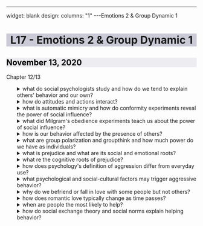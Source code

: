 ---
  widget: blank
design:
  columns: "1"
---Emotions 2 & Group Dynamic 1
  <h1 style="background-color: #9999b480; text-align: center;">L17 - Emotions 2 & Group Dynamic 1</h1>
  
  <h2 style="color: black; background-color: #dddde680;"><i class="far fa-calendar-alt"></i> November 13, 2020</h2>
  
  <h7><i class="fas fa-book"></i> Chapter 12/13</h7>
  
  
  
  
  <details ><summary>what do social psychologists study and how do we tend to explain others&#x27; behavior and our own?</summary><!ul id="c31b994e-5b99-4816-951d-68722f859049" class="block-color-orange_background toggle"><details ><summary>what is social psychology?</summary><div id="34f5839c-a02b-4ff4-902b-81ac2fd849db" class="">the scientific study of how we think about, influence, and relate to one another</div></details></ul><!ul id="eb004ba0-3e6f-4080-99be-e2193ed6545e" class="block-color-teal_background toggle"><details ><summary>what is attribution theory?</summary><div id="42f22b7e-78b1-4aef-b96a-bf65a75c4fae" class="">the theory that we can explain someone&#x27;s behavior by crediting either the situation or the person&#x27;s disposition; when we first meet someone, we recognize that person has certain biases in their traits and environment they&#x27;re in is controlling their behavior to a certain extent</div><!ul id="b489c4d1-e1fb-4c0e-95ee-73accd36c4f8" class="toggle"><details ><summary>what is fundamental attribution error?</summary><div id="396fd682-d714-41a0-bd3e-03245ea73843" class="">the tendency for observes, when analyzing others&#x27; behavior, to underestimate the impact of the situation and to overestimate the impact of personal disposition; these are stronger in individualistic societies</div></details></ul></details></ul></details></ul><!ul id="9645c4ab-21b1-4851-bf7f-29bf55dc2c2e" class="block-color-orange_background toggle"><details ><summary>how do attitudes and actions interact?</summary><!ul id="12f03fd6-c755-47d3-a1a8-312210447ab0" class="block-color-teal_background toggle"><details ><summary>what are attitudes?</summary><div id="ae6be86e-8801-404f-ab69-4bea89bd0ae5" class="">feelings, often influenced by our beliefs, that predispose us to respond in a particular way to objects, people, and events</div></details></ul><!ul id="61f7e03e-2e75-4796-becc-deaf85c7421f" class="block-color-orange_background toggle"><details ><summary>what do the two general forms of persuasion?</summary><!ul id="6bda61a6-2c1a-43b1-9f13-d762ad782907" class="block-color-teal_background toggle"><details ><summary>peripheral route persuasion?</summary><div id="f85d80e3-dfec-4084-ad60-231a2456d33d" class="">occurs when people are influenced by incidental cues, such as a speaker&#x27;s attractiveness</div></details></ul><!ul id="4510a954-eb2f-455b-827f-12e64ac29a05" class="toggle"><details ><summary>central route persuasion?</summary><div id="f0f44a3d-2452-4106-9d74-53764bad5db9" class="">occurs when interested people focus on the arguments and respond with favorable thoughts</div></details></ul></details></ul><!ul id="d30865b1-8109-49e8-a6e5-b0f0857b83c8" class="block-color-teal_background toggle"><details ><summary>what is the foot-in-the-door phenomenon?</summary><div id="75088ffe-e46a-439b-973f-27c5a6ed0e8f" class="">the tendency for people who first agreed to a small request to comply later with a larger request; we frequently adjust our attitudes to match our behvaior</div></details></ul><!ul id="cdde5bb2-8d8a-4a04-a0a2-a33a6ccbd89b" class="block-color-teal_background toggle"><details ><summary>what is a role and how does it affect attitudes?</summary><div id="ffd277f2-49d6-47e7-a418-74174dd71a21" class="">a set of expectations about a social position, defining how those in the position ought to behave; think Stanford Prison Experiment for this impact</div></details></ul><!ul id="7bdf2b67-adc6-4fa8-af9f-66fe2376f418" class="block-color-red_background toggle"><details ><summary>what is cognitive dissonance theory?</summary><div id="5f245e84-ca5a-4b28-8994-4062b5255a4a" class="">the theory that we act to reduce the discomfort we feel when two of our thoughts are inconsistent; when we become aware that our attitudes and our actions class, we can reduce the resulting dissonance by changing our attitudes</div></details></ul><!ul id="5ceac96b-122f-4714-949b-86122e5bc325" class="block-color-teal_background toggle"><details ><summary>how does the stanford prison experiment relate to attitude interactions?</summary><div id="0f2fcd25-e1ad-4a0f-86a2-d6e6bf16af57" class="">people will do evil when the situation provokes it because social situations are greater influences of behavior than traits; however, some people are more resistant than others</div></details></ul><!ul id="8c5c107d-3df4-438e-80af-2dc4a935ccc9" class="block-color-red_background toggle"><details ><summary>what mechanisms of social influence lead us to attitude and behavioral changes?</summary><!ul id="802dae3d-8821-46cd-aed7-c3b9ddce8072" class="block-color-red_background toggle"><details ><summary>our need to conform or belong is important to us</summary><div id="e39d7838-da07-4e79-89f0-34b9f4cda387" class="">mimicry is a way to facilitate empathy</div></details></ul><!ul id="bf22a719-0526-4f3e-8088-f9d7cf4ed305" class="block-color-red_background toggle"><details ><summary>empathetic suggestibility can have negative consequences</summary><div id="7113f25d-c863-4e18-a748-791fd0163af9" class="">copycat shootings or suicide coming in clusters</div></details></ul></details></ul></details></ul><!ul id="ff9cdccf-d0d6-4b33-a913-676972fc66c8" class="block-color-teal_background toggle"><details ><summary>what is automatic mimicry and how do conformity experiments reveal the power of social influence?</summary><!ul id="357d2c0a-825b-41b7-ac56-56ce294d8d1c" class="block-color-teal_background toggle"><details ><summary>what does automatic mimicry help us do?</summary><div id="e24bf203-0994-4319-80a1-a4a9bd247249" class="">empathize</div></details></ul><!ul id="c6f48a5c-dcf2-4234-a1e1-44995694a432" class="block-color-teal_background toggle"><details ><summary>what is conformity?</summary><div id="b6fa32b6-1ad7-46dc-8c2a-6d4eed40959a" class="">adjusting our behavior or thinking to coincide with a group standard</div></details></ul><!ul id="a0aa026e-ab62-4b70-90c0-cd3f8169173b" class="block-color-teal_background toggle"><details ><summary>what is normative social influence?</summary><div id="8b293683-6f77-45e8-8446-2b7f432b9c98" class="">influence resulting from a person&#x27;s desire to gain approval or avoid disapproval</div></details></ul><!ul id="b093ecd6-9cea-41e5-9393-2e36c34fee80" class="block-color-teal_background toggle"><details ><summary>what is informational social influence?</summary><div id="9f91b2c2-39c2-4aab-be6d-e57ca15c7f90" class="">influence resulting from one&#x27;s willingness to accept others&#x27; opinions about reality</div></details></ul><!ul id="606589e3-96a0-4519-9a1f-45962fed3d5c" class="block-color-teal_background toggle"><details ><summary>what are features that drive conformity?</summary><div id="03f837d9-8ed2-4aef-b0f7-e15a5bc5b1db" class="">feeling incompetent or insecure, the peer group has at least 3 people, the peer group is unanimous, feeling admiration for the group&#x27;s status, being scrutinized by others in the group, cultural respect for social standards, there is no prior commitment to a nonconforming stance</div></details></ul></details></ul><!ul id="e9251c8f-f29c-49b5-bd39-86de771dd791" class="block-color-teal_background toggle"><details ><summary>what did Milgram&#x27;s obedience experiments teach us about the power of social influence?</summary><!ul id="f92a52a0-4cb3-49cf-b303-176d71883194" class="block-color-teal_background toggle"><details ><summary>what did these experiments look like?</summary><div id="3e025564-2dd0-4000-92b0-b96bfd157368" class="">most participants obeyed an authority figures demand to inflict presumed painful, dangerous shocks on an innocent participant</div></details></ul><!ul id="4d1b8996-1a2d-4ab8-b6bd-4f15121cced1" class="block-color-teal_background toggle"><details ><summary>which situations have researchers found to be most likely to encourage obedience in participants?</summary><div id="aef3828b-5585-4e9d-bdba-a4f50b9585fc" class="">when the experimenter was nearby and was a legitimate authority figure, the victim was not nearby, and there were no models for defiance</div></details></ul><!ul id="6218d1dd-fb66-4c9c-a1ca-4a304c8ac564" class="block-color-teal_background toggle"><details ><summary>social conditioner that led to the greatest obedience?</summary><div id="20889321-cf02-45e2-b07d-cdf2ab8ac3d6" class="">the person giving the order was scrutinizing the teacher, they were a legitimate authority figure, the prestige of the authority figure was greater than the teachers, the learner was depersonalized</div></details></ul></details></ul><!ul id="2b3ede17-8f9a-48cb-a11f-87f7751a7efd" class="block-color-teal_background toggle"><details ><summary>how is our behavior affected by the presence of others?</summary><!ul id="7cb2d7bd-44a3-48a0-bf03-4cc56a0367e0" class="block-color-teal_background toggle"><details ><summary>what is social facilitation?</summary><div id="32076852-d203-4b3b-a77c-dac13ec53e16" class="">improved performance on simple or well-learned tasks in the presence of others</div></details></ul><!ul id="111029e0-bd65-4216-ab65-44b36712ed85" class="block-color-teal_background toggle"><details ><summary>what is social loafing?</summary><div id="673a6913-aeac-4c3b-8363-4ab3775791e9" class="">the tendency for people in a group to exert less effort when pooling their efforts toward attaining a common goal than when individually accountable</div></details></ul><!ul id="b58a24a7-d38a-4dd9-819e-44828b637c11" class="block-color-teal_background toggle"><details ><summary>what is deindividuation?</summary><div id="a1f4f6b4-5bb2-47d6-bfa9-05d87c25aaf7" class="">the loss of self-awareness and self-restraint occuring in group situations that foster arousal and anonymity</div></details></ul></details></ul><!ul id="c6ca85d5-e3da-40fa-848d-96c43d022d52" class="block-color-teal_background toggle"><details ><summary>what are group polarization and groupthink and how much power do we have as individuals?</summary><!ul id="a2079164-555a-4ae2-8fdb-bf5652279cea" class="block-color-teal_background toggle"><details ><summary>what is group polarization?</summary><div id="aaf59d11-5acc-432f-ba32-b09783994918" class="">the enhancement of a group&#x27;s prevailing inclinations through discussion within the group</div></details></ul><!ul id="ff315763-1364-405d-bcf5-9c12a5fc9584" class="block-color-teal_background toggle"><details ><summary>what is groupthink?</summary><div id="a2e40440-8c97-40e4-939b-6270a9f83115" class="">the mode of thinking that occurs when the desire for harmony in a decision-making group overrides a realistic appraisal of alternatives</div></details></ul></details></ul><!ul id="ecf80fd6-7487-42c0-8bfe-c169174df84f" class="block-color-teal_background toggle"><details ><summary>what is prejudice and what are its social and emotional roots?</summary><!ul id="bb718b11-a354-4e54-95b5-1a5d20d4f8fe" class="block-color-teal_background toggle"><details ><summary>what is prejudice?</summary><div id="5abca475-31dd-4c72-928c-cd4646150d8a" class="">an unjustifiable attitude toward a group and its members; generally involves stereotyped beliefs, negative feelings, and a predisposition to discriminatory action</div></details></ul><!ul id="848f9bb2-42d5-46bd-a271-323292b8f9a2" class="block-color-teal_background toggle"><details ><summary>what is a stereotype?</summary><div id="1a85593e-99c2-41f8-8703-c246eb4dad60" class="">a generalized belief about a group of people</div></details></ul><!ul id="9902a574-9039-451e-8845-4a7fd999e959" class="block-color-teal_background toggle"><details ><summary>what is discrimination?</summary><div id="51e7f23d-63ae-4aae-a1d9-fd8b4553cb22" class="">unjustifiable negative behavior toward a groups and its members</div></details></ul><!ul id="8eb9ab62-222f-4dce-8277-cf70b87f9053" class="block-color-teal_background toggle"><details ><summary>what is the just-world phenomenon?</summary><div id="bd2662b4-ccaa-4939-9376-417eecd1d3be" class="">the tendency for people to believe the world is just and that people therefore get what they deserve what they get</div></details></ul><!ul id="083217d2-9f83-4120-aaf5-7e7f484cd79c" class="block-color-teal_background toggle"><details ><summary>what is ingroup?</summary><div id="dc8c9a39-b38e-4211-896b-d0d64194d5e0" class="">&quot;us&quot; or the people with whom we share a common identity</div></details></ul><!ul id="2efbe6f8-ce77-46c1-88a7-11265fbfd6ed" class="block-color-teal_background toggle"><details ><summary>what is outgroup?</summary><div id="ff916a73-238a-4b2b-a702-1047883742fa" class="">&quot;them&quot; or those perceived different or apart from our ingroup</div></details></ul><!ul id="b8a75aa0-1a0f-42d3-b89e-7dbe3676f395" class="block-color-teal_background toggle"><details ><summary>what is ingroup bias?</summary><div id="6cc61eff-7a60-4516-a5f1-79346330ca9d" class="">the tendency to favor our own group</div></details></ul><!ul id="d1067088-b293-4452-a285-feabc2d92299" class="block-color-teal_background toggle"><details ><summary>what is scapegoat theory?</summary><div id="20d28f43-b3cb-4218-9e59-fa6297459d87" class="">the theory that prejudice offers and outlet for anger by providing someone to blame</div></details></ul></details></ul><!ul id="63ff0239-708a-41cf-aae9-8f0be8befa03" class="block-color-teal_background toggle"><details ><summary>what re the cognitive roots of prejudice?</summary><div id="530202e9-306f-407d-b805-2d7886a6fe10" class="block-color-teal_background">individuals who adopt an unjustifiable attitude is prejudice</div><!ul id="a6dbb854-7c0c-4ab0-b9fc-cb81f813b7c4" class="block-color-teal_background toggle"><details ><summary>why is affluence a direct route to prejudice?</summary><div id="e2a0ed5f-96a8-4f56-a540-7178665be611" class="">in societies with great social inequalities, the &quot;haves&quot; tend to adjust their attitudes to justify their position relative to the &quot;have nots&quot;</div></details></ul><!ul id="399352d0-03e8-41bf-91c7-4e9656e0d91e" class="block-color-teal_background toggle"><details ><summary>why does prejudice also stem from heuristics?</summary><div id="2f27df72-88d2-4418-bf09-1c87ec05ea17" class="">in order to simplify the world, we routinely categorize things</div></details></ul></details></ul><!ul id="76330a2e-0571-495a-bd6b-3b46d201d562" class="block-color-orange_background toggle"><details ><summary>how does psychology&#x27;s definition of aggression differ from everyday use?</summary><!ul id="dec9ad58-3b0d-442d-b94a-322f9f06b12f" class="block-color-teal_background toggle"><details ><summary>what is aggression?</summary><div id="d19d2ff6-650f-4559-8a90-ffe5c1f64ff0" class="">any act intended to harm someone physically or emotionally</div></details></ul><!ul id="a49d03f1-1026-4ea5-992b-24229c5909f4" class="block-color-red_background toggle"><details ><summary>what are the biological basis of aggression?</summary><div id="4b0d6f82-0a9a-4dcd-a63d-a1f8bdb93a14" class="">head injury, brain injury in the amygdala or frontal lobes, blood chemistry, and genes</div></details></ul><!ul id="95770815-1a4a-4975-855b-6765cfa2572a" class="block-color-teal_background toggle"><details ><summary>what is testosterone associated with?</summary><div id="eed8b865-8be7-46a8-a441-d8fd6e95429c" class="">irritability, assertiveness, impulsiveness, and low tolerance for frustration</div></details></ul></details></ul><!ul id="07d2b821-83dd-4a5f-8e16-9afad378c50f" class="block-color-teal_background toggle"><details ><summary>what psychological and social-cultural factors may trigger aggressive behavior?</summary><!ul id="c9a1af22-a0d7-42a6-97a2-f1ed71bc8982" class="block-color-teal_background toggle"><details ><summary>what is the frustration-aggression principle?</summary><div id="117f76ea-bdaf-4258-af47-d29d049a6ca2" class="">the principle that frustration creates anger which can generate aggression</div></details></ul><!ul id="6415e3db-79c3-4167-ae06-149680e07a65" class="block-color-teal_background toggle"><details ><summary>what are psychological factors of aggression?</summary><div id="901f264d-2144-49e9-aaf8-320f55ebdc2e" class="">aversive events, social and cultural influences, and observational learning</div></details></ul><!ul id="4dacf45b-0f9a-4d2d-abd1-4f4c1f32d842" class="block-color-teal_background toggle"><details ><summary>does poverty breed aggression?</summary><div id="753f77f7-7e3a-4ff4-91ce-0a9f50293b10" class="">no— terrorists tend to be frustrated and men</div></details></ul></details></ul><!ul id="e3197d41-3670-47d2-984d-560c20157b6b" class="block-color-teal_background toggle"><details ><summary>why do we befriend or fall in love with some people but not others?</summary><!ul id="48b7c70d-680d-40bc-ae45-b0d8f52417c6" class="block-color-teal_background toggle"><details ><summary>what is the mere exposure effect?</summary><div id="9c4a4126-ce66-4502-a8de-ee4a4426319d" class="">the phenomenon that repeated exposure to novel stimuli increases liking them</div></details></ul><!ul id="6158277a-efb4-4fbc-8d56-b4b26d57c86e" class="block-color-teal_background toggle"><details ><summary>love is a culmination of</summary><div id="5d3c9857-2471-471b-b302-486e18c1c108" class="">physical attraction, liking, and friendship</div></details></ul><!ul id="580a6c55-f8ed-4770-8c56-27b05bbb65de" class="block-color-teal_background toggle"><details ><summary>how does proximity affect love?</summary><div id="232f50bc-b3a0-4f8b-a8aa-fd038feb0d49" class="">just being near someone seems to make people like someone more</div></details></ul></details></ul><!ul id="5b37783a-eecc-43ab-a5e4-fd62ca8e9262" class="block-color-teal_background toggle"><details ><summary>how does romantic love typically change as time passes?</summary><!ul id="e431755d-0b47-49ee-b6ab-6f071b53eb1a" class="block-color-teal_background toggle"><details ><summary>what is passionate love?</summary><div id="2c2577db-42b4-45e8-80d2-d4dc7d23af63" class="">an aroused state of intense positive absorption in another, usually present at the beginning of a love relationship</div></details></ul><!ul id="4f1fb6cc-5914-49df-acd2-3aa99ee2038f" class="block-color-teal_background toggle"><details ><summary>what is companionate love?</summary><div id="c659c512-5103-4164-b0fb-a989147eab46" class="">the deep affectionate attachment we feel for those with whom our lives are intertwined</div></details></ul><!ul id="0f12bb89-aae2-4780-862b-7fd2dbc4fa9b" class="block-color-teal_background toggle"><details ><summary>what is equity?</summary><div id="2c486d04-d828-4044-b9e1-2f0e3d739f92" class="">a condition in which people receive from a relationship in proportion to what they give to it</div></details></ul><!ul id="6b9548dd-f487-401e-a983-e409b81507a9" class="block-color-teal_background toggle"><details ><summary>what is self-disclosure?</summary><div id="c6e5b65a-aee0-464c-862d-42dcf2d1868c" class="">the act of revealing intimate aspects of oneself to others</div></details></ul></details></ul><!ul id="b167b1e8-10f2-4e9e-9379-3d9597244eaa" class="block-color-teal_background toggle"><details ><summary>when are people the most likely to help?</summary><!ul id="421374f4-7d43-4b0b-99a4-7e81f2e8e1fc" class="block-color-teal_background toggle"><details ><summary>what is altruism?</summary><div id="cc0bf423-01bf-4ff5-a791-77376fb5358e" class="">unselfish regard for the welfare of others</div></details></ul><!ul id="eb15ad82-5777-47a6-a370-e9677e33e97e" class="block-color-teal_background toggle"><details ><summary>what are the central findings of altruism?</summary><!ul id="95e19018-046b-4768-85f3-39e8146fb4a1" class="bulleted-list"><li style="list-style-type:disc">The person is in need of obvious help</ul><!ul id="8a0368c0-53b0-4f1e-8aea-6cab1ca17a14" class="bulleted-list"><li style="list-style-type:disc">The person in need is similar</ul><!ul id="e5bc7adc-ac6f-482d-89c8-99a886ffd06b" class="bulleted-list"><li style="list-style-type:disc">The is a role-model for helping</ul><!ul id="366a3012-e22e-4d80-9eba-ea6b2b374deb" class="bulleted-list"><li style="list-style-type:disc">The helper is not feeling rushed</ul><!ul id="7993e7fe-93ae-4d20-8ac2-d2208229232c" class="bulleted-list"><li style="list-style-type:disc">The local community is small</ul><!ul id="53c35c04-1bde-4efb-9aaa-e600c207d829" class="bulleted-list"><li style="list-style-type:disc">We feel guilty in some way about the dufferer</ul><!ul id="74d47245-5c70-4981-81f6-48052820bacd" class="bulleted-list"><li style="list-style-type:disc">We are happy</ul></details></ul></details></ul><!ul id="d7f4c99d-5f61-43f8-8214-632967c68d74" class="block-color-teal_background toggle"><details ><summary>how do social exchange theory and social norms explain helping behavior?</summary><!ul id="46cde908-26cd-4f74-a8d2-a28f9decb0a3" class="block-color-teal_background toggle"><details ><summary>what is social exchange theory?</summary><div id="cf87a48d-f5d6-4bd4-9383-c979705398cf" class="">the theory that our social behavior is an exchange process, the aim of which is to maximize benefits and minimize costs</div></details></ul><!ul id="9ec60f4f-b80f-45d7-a605-285feb472ef3" class="block-color-teal_background toggle"><details ><summary>what is reciprocity norm?</summary><div id="22124914-04d7-450f-9ba5-bc5bad32cf79" class="">an expectation that people will help those who have helped them</div></details></ul><!ul id="2d9abf8b-e48a-4891-a386-8e38e216e487" class="block-color-teal_background toggle"><details ><summary>what is social-responsibility norm?</summary><div id="11050b3f-741c-4829-9871-368d7b9491d3" class="">an expectation that people will help those needing their help</div></details></ul><!ul id="9ea330dd-b7b0-4ae8-9d5e-11fcbf85998d" class="block-color-teal_background toggle"><details ><summary>what are mirror image perceptions?</summary><div id="a63ab7b8-5541-43e8-9ad9-0b121fd93930" class="">mutual views held by groups in conflict wherein each side perceives itself to be the peaceable victim</div></details>
  
  
  
  <style>
  details>*{
    margin-left: 2em;
  }
details div{
  margin-left: 4em;
}
</style>